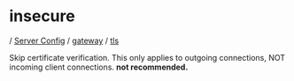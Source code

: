 # insecure

/ [Server Config](../../../README.md) / [gateway](../../README.md) / [tls](../README.md) 

Skip certificate verification. This only applies to outgoing connections, NOT incoming client connections. **not recommended.**

